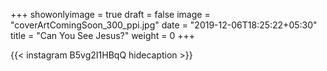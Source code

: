 +++
showonlyimage = true
draft = false
image = "coverArtComingSoon_300_ppi.jpg"
date = "2019-12-06T18:25:22+05:30"
title = "Can You See Jesus?"
weight = 0
+++


{{< instagram B5vg2I1HBqQ hidecaption >}}
